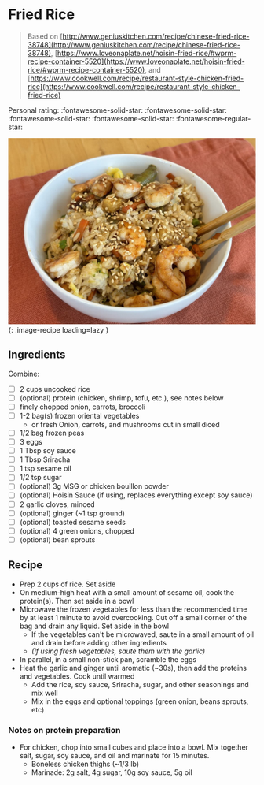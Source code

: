 # Fried Rice

> Based on [http://www.geniuskitchen.com/recipe/chinese-fried-rice-38748](http://www.geniuskitchen.com/recipe/chinese-fried-rice-38748), [https://www.loveonaplate.net/hoisin-fried-rice/#wprm-recipe-container-5520](https://www.loveonaplate.net/hoisin-fried-rice/#wprm-recipe-container-5520), and [https://www.cookwell.com/recipe/restaurant-style-chicken-fried-rice](https://www.cookwell.com/recipe/restaurant-style-chicken-fried-rice)

<!-- {cts} rating=4; (User can specify rating on scale of 1-5) -->

Personal rating: :fontawesome-solid-star: :fontawesome-solid-star: :fontawesome-solid-star: :fontawesome-solid-star: :fontawesome-regular-star:

<!-- {cte} -->

<!-- {cts} name_image=fried_rice_hoisin.jpeg; (User can specify image name) -->

![fried_rice_hoisin.jpeg](./fried_rice_hoisin.jpeg){: .image-recipe loading=lazy }

<!-- {cte} -->

## Ingredients

Combine:

- [ ] 2 cups uncooked rice
- [ ] (optional) protein (chicken, shrimp, tofu, etc.), see notes below
- [ ] finely chopped onion, carrots, broccoli
- [ ] 1-2 bag(s) frozen oriental vegetables
    - or fresh Onion, carrots, and mushrooms cut in small diced
- [ ] 1/2 bag frozen peas
- [ ] 3 eggs
- [ ] 1 Tbsp soy sauce
- [ ] 1 Tbsp Sriracha
- [ ] 1 tsp sesame oil
- [ ] 1/2 tsp sugar
- [ ] (optional) 3g MSG or chicken bouillon powder
- [ ] (optional) Hoisin Sauce (if using, replaces everything except soy sauce)
- [ ] 2 garlic cloves, minced
- [ ] (optional) ginger (~1 tsp ground)
- [ ] (optional) toasted sesame seeds
- [ ] (optional) 4 green onions, chopped
- [ ] (optional) bean sprouts

## Recipe

- Prep 2 cups of rice. Set aside
- On medium-high heat with a small amount of sesame oil, cook the protein(s). Then set aside in a bowl
- Microwave the frozen vegetables for less than the recommended time by at least 1 minute to avoid overcooking. Cut off a small corner of the bag and drain any liquid. Set aside in the bowl
    - If the vegetables can't be microwaved, saute in a small amount of oil and drain before adding other ingredients
    - *(If using fresh vegetables, saute them with the garlic)*
- In parallel, in a small non-stick pan, scramble the eggs
- Heat the garlic and ginger until aromatic (~30s), then add the proteins and vegetables. Cook until warmed
    - Add the rice, soy sauce, Sriracha, sugar, and other seasonings and mix well
    - Mix in the eggs and optional toppings (green onion, beans sprouts, etc)

### Notes on protein preparation

- For chicken, chop into small cubes and place into a bowl. Mix together salt, sugar, soy sauce, and oil and marinate for 15 minutes.
    - Boneless chicken thighs (~1/3 lb)
    - Marinade: 2g salt, 4g sugar, 10g soy sauce, 5g oil
